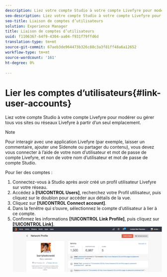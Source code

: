 ```yaml
---
description: Liez votre compte Studio à votre compte Livefyre pour modérer ou gérer tous vos sites ou réseaux Livefyre à partir d’un seul emplacement.
seo-description: Liez votre compte Studio à votre compte Livefyre pour modérer ou gérer tous vos sites ou réseaux Livefyre à partir d’un seul emplacement.
seo-title: Liaison de comptes d’utilisateurs
solution: Experience Manager
title: Liaison de comptes d’utilisateurs
uuid: f1106367-64f9-4304-aa04-f931f79ffd6d
translation-type: tm+mt
source-git-commit: 67aeb3de964473b326c88c3a3f81ff48a6a12652
workflow-type: tm+mt
source-wordcount: '161'
ht-degree: 0%

---
```



# Lier les comptes d’utilisateurs{#link-user-accounts}

Liez votre compte Studio à votre compte Livefyre pour modérer ou gérer tous vos sites ou réseaux Livefyre à partir d’un seul emplacement.

>[!NOTE]
>
>Pour interagir avec une application Livefyre (par exemple, laisser un commentaire, ajouter une Sidenote ou partager du contenu), vous devez vous connecter à l’aide de votre nom d’utilisateur et mot de passe de compte Livefyre, et non de votre nom d’utilisateur et mot de passe de compte Studio.

Pour lier des comptes :

1. Connectez-vous à Studio après avoir créé un profil utilisateur Livefyre sur votre réseau.
1. Accédez à **[!UICONTROL Users]**, recherchez votre Profil utilisateur, puis cliquez sur le doublon pour accéder aux détails de la vue.
1. Cliquez sur **[!UICONTROL Connect account]**.
1. Dans la fenêtre qui s’ouvre, sélectionnez le compte d’utilisateur à lier à ce compte.
1. Confirmez les informations **[!UICONTROL Link Profile]**, puis cliquez sur **[!UICONTROL Link]**. ![](assets/UsersConnectAccount-1024x311.png)

